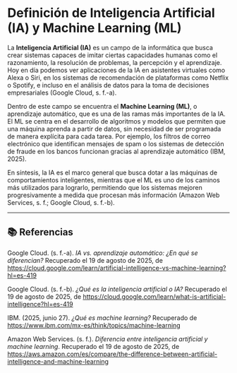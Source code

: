 # Definición de Inteligencia Artificial (IA) y Machine Learning (ML)

La **Inteligencia Artificial (IA)** es un campo de la informática que busca crear sistemas capaces de imitar ciertas capacidades humanas como el razonamiento, la resolución de problemas, la percepción y el aprendizaje. Hoy en día podemos ver aplicaciones de la IA en asistentes virtuales como Alexa o Siri, en los sistemas de recomendación de plataformas como Netflix o Spotify, e incluso en el análisis de datos para la toma de decisiones empresariales (Google Cloud, s. f.-a).

Dentro de este campo se encuentra el **Machine Learning (ML)**, o aprendizaje automático, que es una de las ramas más importantes de la IA. El ML se centra en el desarrollo de algoritmos y modelos que permiten que una máquina aprenda a partir de datos, sin necesidad de ser programada de manera explícita para cada tarea. Por ejemplo, los filtros de correo electrónico que identifican mensajes de spam o los sistemas de detección de fraude en los bancos funcionan gracias al aprendizaje automático (IBM, 2025).

En síntesis, la IA es el marco general que busca dotar a las máquinas de comportamientos inteligentes, mientras que el ML es uno de los caminos más utilizados para lograrlo, permitiendo que los sistemas mejoren progresivamente a medida que procesan más información (Amazon Web Services, s. f.; Google Cloud, s. f.-b).

---

## 📚 Referencias

Google Cloud. (s. f.-a). *IA vs. aprendizaje automático: ¿En qué se diferencian?* Recuperado el 19 de agosto de 2025, de https://cloud.google.com/learn/artificial-intelligence-vs-machine-learning?hl=es-419

Google Cloud. (s. f.-b). *¿Qué es la inteligencia artificial o IA?* Recuperado el 19 de agosto de 2025, de https://cloud.google.com/learn/what-is-artificial-intelligence?hl=es-419

IBM. (2025, junio 27). *¿Qué es machine learning?* Recuperado de https://www.ibm.com/mx-es/think/topics/machine-learning

Amazon Web Services. (s. f.). *Diferencia entre inteligencia artificial y machine learning*. Recuperado el 19 de agosto de 2025, de https://aws.amazon.com/es/compare/the-difference-between-artificial-intelligence-and-machine-learning
